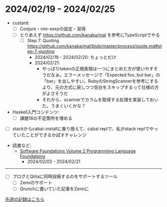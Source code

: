 # 2024/02/19 - 2024/02/25

- custard:
    - [ ] Conjure・vim-sexpの設定・習得
    - [ ] とりあえず <https://github.com/kanaka/mal> を参考にTypeScriptでやる
        - [ ] Step 7: Quoting <https://github.com/kanaka/mal/blob/master/process/guide.md#step-7-quoting>
            - 2024/02/19 - 2024/02/20: ちょっとだけ
            - 2024/02/21:
                - やっぱりtokenの正規表現は一つにまとめた方が使いやすそうだなぁ。エラーメッセージで「Expected foo, but bar」の「bar」を出しやすい。RubyのStringScannerを参考にするより、元の方式に戻しつつ空白をスキップするって仕様の方がよさそうだ
                - それから、scannerでカラムを取得する処理を実装しておいた。うまくいくかな？
- Haskell入門コンテンツ:
    - [ ] 課題18の不足箇所を埋める
- [ ] stackからcabal-installに乗り換えて、cabal replで、私がstack replでやっていたことができるか試すチャレンジ
- 読書など:
    - [Software Foundations Volume 2 Programming Language Foundations](https://softwarefoundations.cis.upenn.edu/plf-current/index.html)
        - 2024/02/02 - 2024/02/21

------

- [ ] ブログとQiitaに同時投稿するのをサポートするツール
    - [ ] Zennのサポート
    - [ ] Qrunchに書いていた記事をZennに

[先週の記録はこちら](https://github.com/igrep/daily-commits/blob/d569068b23dd32aa4964d18bb898722c7ff16a83/yesterday.md)
